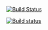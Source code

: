 [![Build Status](https://travis-ci.com/AlexeyYa/origin.svg?branch=master)](https://travis-ci.com/AlexeyYa/origin)

[![Build status](https://ci.appveyor.com/api/projects/status/8kmu7nyt6yagn4t0?svg=true)](https://ci.appveyor.com/project/AlexeyYa/origin)
